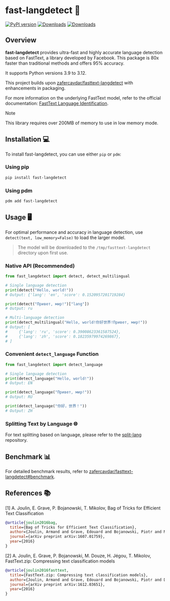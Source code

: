 # fast-langdetect 🚀

[![PyPI version](https://badge.fury.io/py/fast-langdetect.svg)](https://badge.fury.io/py/fast-langdetect)
[![Downloads](https://pepy.tech/badge/fast-langdetect)](https://pepy.tech/project/fast-langdetect)
[![Downloads](https://pepy.tech/badge/fast-langdetect/month)](https://pepy.tech/project/fast-langdetect/)

## Overview

**fast-langdetect** provides ultra-fast and highly accurate language detection based on FastText, a library developed by
Facebook. This package is 80x faster than traditional methods and offers 95% accuracy.

It supports Python versions 3.9 to 3.12.

This project builds upon [zafercavdar/fasttext-langdetect](https://github.com/zafercavdar/fasttext-langdetect#benchmark)
with enhancements in packaging.

For more information on the underlying FastText model, refer to the official
documentation: [FastText Language Identification](https://fasttext.cc/docs/en/language-identification.html).

> [!NOTE]
> This library requires over 200MB of memory to use in low memory mode.

## Installation 💻

To install fast-langdetect, you can use either `pip` or `pdm`:

### Using pip

```bash
pip install fast-langdetect
```

### Using pdm

```bash
pdm add fast-langdetect
```

## Usage 🖥️

For optimal performance and accuracy in language detection, use `detect(text, low_memory=False)` to load the larger
model.

> The model will be downloaded to the `/tmp/fasttext-langdetect` directory upon first use.

### Native API (Recommended)

```python
from fast_langdetect import detect, detect_multilingual

# Single language detection
print(detect("Hello, world!"))
# Output: {'lang': 'en', 'score': 0.1520957201719284}

print(detect("Привет, мир!")["lang"])
# Output: ru

# Multi-language detection
print(detect_multilingual("Hello, world!你好世界!Привет, мир!"))
# Output: [
#     {'lang': 'ru', 'score': 0.39008623361587524},
#     {'lang': 'zh', 'score': 0.18235979974269867},
# ]
```

### Convenient `detect_language` Function

```python
from fast_langdetect import detect_language

# Single language detection
print(detect_language("Hello, world!"))
# Output: EN

print(detect_language("Привет, мир!"))
# Output: RU

print(detect_language("你好，世界！"))
# Output: ZH
```

### Splitting Text by Language 🌐

For text splitting based on language, please refer to the [split-lang](https://github.com/DoodleBears/split-lang)
repository.

## Benchmark 📊

For detailed benchmark results, refer
to [zafercavdar/fasttext-langdetect#benchmark](https://github.com/zafercavdar/fasttext-langdetect#benchmark).

## References 📚

[1] A. Joulin, E. Grave, P. Bojanowski, T. Mikolov, Bag of Tricks for Efficient Text Classification

```bibtex
@article{joulin2016bag,
  title={Bag of Tricks for Efficient Text Classification},
  author={Joulin, Armand and Grave, Edouard and Bojanowski, Piotr and Mikolov, Tomas},
  journal={arXiv preprint arXiv:1607.01759},
  year={2016}
}
```

[2] A. Joulin, E. Grave, P. Bojanowski, M. Douze, H. Jégou, T. Mikolov, FastText.zip: Compressing text classification
models

```bibtex
@article{joulin2016fasttext,
  title={FastText.zip: Compressing text classification models},
  author={Joulin, Armand and Grave, Edouard and Bojanowski, Piotr and Douze, Matthijs and J{\'e}gou, H{\'e}rve and Mikolov, Tomas},
  journal={arXiv preprint arXiv:1612.03651},
  year={2016}
}
```